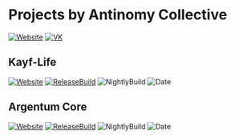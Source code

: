# Projects by Antinomy Collective
[![Website](https://img.shields.io/website-up-down-green-red/https/antinomy-collective.org.svg?label=Website&style=flat-square)](https://antinomy-collective.org/)
[![VK](https://img.shields.io/badge/Contact-VK-blue.svg?style=flat-square)](https://vk.com/antinomy_collective)


## Kayf-Life

[![Website](https://img.shields.io/website-up-down-green-red/https/kayf-life.ru.svg?label=Website&style=flat-square)](https://kayf-life.ru/)
[![ReleaseBuild](https://img.shields.io/teamcity/https/ci.zapekan.us/e/Public_AntinomyColletcive_KayfLife_Release.svg?style=flat-square&amp;label=Release%20Build)](https://kayf-life.ru/downloads)
![NightlyBuild](https://img.shields.io/teamcity/https/ci.zapekan.us/e/Public_AntinomyColletcive_KayfLife_Nightly.svg?style=flat-square&amp;label=Developpment%20Build)
![Date](https://img.shields.io/badge/Nex%20release%20date-2019Q1-blue.svg?style=flat-square)

## Argentum Core

[![Website](https://img.shields.io/website-up-down-green-red/https/argentumcore.ru.svg?label=Website&style=flat-square)](https://argentumcore.ru/)
[![ReleaseBuild](https://img.shields.io/teamcity/https/ci.zapekan.us/e/Public_AntinomyColletcive_ArgenrumCore_Release.svg?style=flat-square&amp;label=Release%20Build)](https://kayf-life.ru/downloads)
![NightlyBuild](https://img.shields.io/teamcity/https/ci.zapekan.us/e/Public_AntinomyColletcive_ArgenrumCore_Nighlty.svg?style=flat-square&amp;label=Developpment%20Build)
![Date](https://img.shields.io/badge/Release%20date-TBA-red.svg?style=flat-square)
